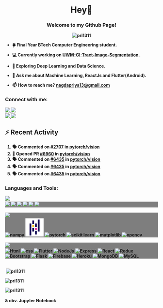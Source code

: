 <h1 align="center">Hey👋</h1>
<h3 align="center"><b>Welcome to my Github Page!</></h3>
<p align="center"> <img src="https://komarev.com/ghpvc/?username=pri1311&label=Profile%20views&color=0e75b6&style=flat" alt="pri1311" /> </p>
  

- 🍀 Final Year BTech Computer Engineering student.<br/>  
	
- 💻 Currently working on [UWM-GI-Tract-Image-Segmentation](https://github.com/pri1311/UWM-GI-Tract-Image-Segmentation).<br/>

- 🌱  Exploring **Deep Learning** and **Data Science**.<br/>

- 💬 Ask me about Machine Learning, ReactJs and Flutter(Android).<br/>

- 📫 How to reach me? **nagdapriya13@gmail.com**<br/>

  
<h3 align="left">Connect with me:</h3>
<div >
	<div>
	  <a href="https://twitter.com/priYaarr" target="blank">
	    <img src='https://img.shields.io/badge/Twitter-Connect-1DA1F2?style=for-the-badge&logo=twitter'/>
	  </a>
	   <a href="https://linkedin.com/in/priya-nagda" target="blank">
	    <img src='https://img.shields.io/badge/Linkedin-Connect-0A66C2?style=for-the-badge&logo=linkedin'/>
	  </a>
	</div>
	<div>
	  <a href="https://kaggle.com/priyanagda" target="blank">
	    <img src='https://img.shields.io/badge/Kaggle-Competitions%20Contributor-20beff?style=for-the-badge&logo=kaggle'/>
	  </a>
    <a href="https://priyanagda.in/" target="blank">
      <img src='https://img.shields.io/badge/Portfolio-Priya%20Nagda%20-blue?style=for-the-badge'/>
    </a>
	</div>
</div>


## ⚡ Recent Activity
<!--START_SECTION:activity-->
1. 🗣 Commented on [#2707](https://github.com/pytorch/vision/issues/2707) in [pytorch/vision](https://github.com/pytorch/vision)
2. 💪 Opened PR [#6960](https://github.com/pytorch/vision/pull/6960) in [pytorch/vision](https://github.com/pytorch/vision)
3. 🗣 Commented on [#6435](https://github.com/pytorch/vision/issues/6435) in [pytorch/vision](https://github.com/pytorch/vision)
4. 🗣 Commented on [#6435](https://github.com/pytorch/vision/issues/6435) in [pytorch/vision](https://github.com/pytorch/vision)
5. 🗣 Commented on [#6435](https://github.com/pytorch/vision/issues/6435) in [pytorch/vision](https://github.com/pytorch/vision)
<!--END_SECTION:activity-->


  
<h3 align="left">Languages and Tools:</h3>
<div  >
	<div  >
	<img src='https://img.shields.io/badge/Programming%20Language-696969?style=for-the-badge'/>
	<br/>
		<div style='background-color:#00000080;' >
		<img width='60' src='https://github.com/yurijserrano/Github-Profile-Readme-Logos/blob/master/programming%20languages/c++.svg' />
		<img width='60' src='https://github.com/yurijserrano/Github-Profile-Readme-Logos/blob/master/programming%20languages/c.svg' />
		<img width='60' src='https://github.com/yurijserrano/Github-Profile-Readme-Logos/blob/master/programming%20languages/python.svg' />
		<img width='60' src='https://github.com/yurijserrano/Github-Profile-Readme-Logos/blob/master/programming%20languages/javascript.svg' />
		<img width='60' src='https://github.com/yurijserrano/Github-Profile-Readme-Logos/blob/master/programming%20languages/typescript.svg' />
  	<img width='60' src='https://github.com/yurijserrano/Github-Profile-Readme-Logos/blob/master/programming%20languages/dart.svg' />
		</div>
</div>
<br/>
  <div style='background-color:#00000080;' >
	<img src='https://img.shields.io/badge/Machine%20Learning-696969?style=for-the-badge&logo=Probot' />
		<br/>
	<div>
		<img width="60" src="https://www.vectorlogo.zone/logos/numpy/numpy-icon.svg" alt="numpy" /> 
		<img width="60" src="https://raw.githubusercontent.com/devicons/devicon/2ae2a900d2f041da66e950e4d48052658d850630/icons/pandas/pandas-original.svg" alt="pandas" /> 
    <img width="60" src="https://www.vectorlogo.zone/logos/pytorch/pytorch-icon.svg" alt="pytorch" /> 
		<img width="60" src="https://upload.wikimedia.org/wikipedia/commons/0/05/Scikit_learn_logo_small.svg" alt="scikit learn" /> 
		<img width="60" src="https://raw.githubusercontent.com/gilbarbara/logos/101422a2467fd45d5ba0f1da6f199c84236d0ec3/logos/matplotlib-icon.svg" alt="matplotlib" /> 
		<img width="60" src="https://www.vectorlogo.zone/logos/opencv/opencv-icon.svg" alt="opencv" /> 
   </div>
</div>
  <br/>
		<div style='background-color:#00000080;' >
	<img src='https://img.shields.io/badge/Full%20Stack%20Development-696969?style=for-the-badge&logo=Weblate' />
		<br/>
	<div>
		<img src="https://github.com/yurijserrano/Github-Profile-Readme-Logos/blob/master/others/html.svg" alt="Html" width="60"/> 
		<img src="https://github.com/yurijserrano/Github-Profile-Readme-Logos/blob/master/others/css.svg" alt="css" width="60" /> 
    <img height="50" src="https://dt-cdn.net/hub/logo_flutter_1080px_clr_J6ztlt7.svg" alt="Flutter" /> 
	<img width="60" src="https://github.com/yurijserrano/Github-Profile-Readme-Logos/blob/master/frameworks/nodejs.svg" alt="NodeJs" /> 
       <img width="60" src="https://www.vectorlogo.zone/logos/expressjs/expressjs-icon.svg" alt="Express" /> 
	<img width="60" src="https://github.com/yurijserrano/Github-Profile-Readme-Logos/blob/master/frameworks/react.svg" alt="React" /> 
	<img width="60" src="https://github.com/yurijserrano/Github-Profile-Readme-Logos/blob/master/frameworks/redux.svg" alt="Redux" /> 
<img width="60" src="https://github.com/yurijserrano/Github-Profile-Readme-Logos/blob/master/frameworks/boostrap.svg" alt="Bootstrap" /> 
<img width="60" src="https://github.com/yurijserrano/Github-Profile-Readme-Logos/blob/master/frameworks/flask.svg" alt="Flask" /> 
<img width="60" src="https://github.com/yurijserrano/Github-Profile-Readme-Logos/blob/master/cloud/firebase.svg" alt="Firebase" /> 
<img width="60" src="https://github.com/yurijserrano/Github-Profile-Readme-Logos/blob/master/cloud/heroku.svg" alt="Heroku" /> 
  <img width="60" src="https://github.com/yurijserrano/Github-Profile-Readme-Logos/blob/master/databases/mongodb.svg" alt="MongoDB" /> 
    <img width="60" src="https://github.com/yurijserrano/Github-Profile-Readme-Logos/blob/master/databases/mysql.svg" alt="MySQL" /> 
   </div>
   </div>
</div>
<br/>

</div>


<div>
	<p>&nbsp;<img align="center" src="https://github-readme-stats.vercel.app/api?username=pri1311&hide=prs,issues&count_private=true&show_icons=true&locale=en" alt="pri1311" /></p>
	<p><img align="center" src="https://github-readme-streak-stats.herokuapp.com/?user=pri1311&" alt="pri1311" /></p>
  <p><img align="left" src="https://github-readme-stats.vercel.app/api/top-langs?username=pri1311&show_icons=true&locale=en&layout=compact&hide=Jupyter%20Notebook,HTML,CSS,EJS" alt="pri1311" /></p>
</div>
<br/>
<br/>
& obv. Jupyter Notebook
  
